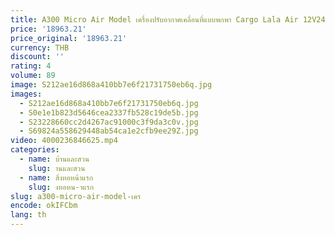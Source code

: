 ```yaml
---
title: A300 Micro Air Model เครื่องปรับอากาศเคลื่อนที่แบบพกพา Cargo Lala Air 12V24V48V
price: '18963.21'
price_original: '18963.21'
currency: THB
discount: ''
rating: 4
volume: 89
image: S212ae16d868a410bb7e6f21731750eb6q.jpg
images:
  - S212ae16d868a410bb7e6f21731750eb6q.jpg
  - S0e1e1b823d5646cea2337fb528c19de5b.jpg
  - S23228660cc2d4267ac91000c3f9da3c0v.jpg
  - S69824a558629448ab54ca1e2cfb9ee29Z.jpg
video: 4000236846625.mp4
categories:
  - name: บ้านและสวน
    slug: านและสวน
  - name: สิ่งทอหน้าแรก
    slug: งทอหน-าแรก
slug: a300-micro-air-model-เคร
encode: okIFCbm
lang: th
---
```

  